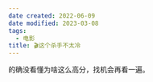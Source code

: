 ```yaml
---
date created: 2022-06-09
date modified: 2023-03-08
tags:
  - 电影
title: 🎬这个杀手不太冷
---
```


的确没看懂为啥这么高分，找机会再看一遍。
